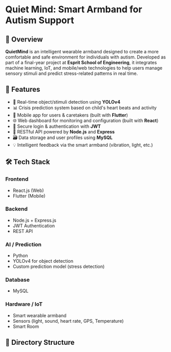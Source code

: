 # Quiet Mind: Smart Armband for Autism Support

## 🧠 Overview

**QuietMind** is an intelligent wearable armband designed to create a more comfortable and safe environment for individuals with autism. Developed as part of a final-year project at **Esprit School of Engineering**, it integrates machine learning, IoT, and mobile/web technologies to help users manage sensory stimuli and predict stress-related patterns in real time.

## 🌟 Features

- 🧠 Real-time object/stimuli detection using **YOLOv4**
- 📊 Crisis prediction system based on child's heart beats and activity
- 📱 Mobile app for users & caretakers (built with **Flutter**)
- 🌐 Web dashboard for monitoring and configuration (built with **React**)
- 🔐 Secure login & authentication with **JWT**
- 🔌 RESTful API powered by **Node.js** and **Express**
- 🗃️ Data storage and user profiles using **MySQL**
- 💡 Intelligent feedback via the smart armband (vibration, light, etc.)

## 🛠️ Tech Stack

### Frontend
- React.js (Web)
- Flutter (Mobile)

### Backend
- Node.js + Express.js
- JWT Authentication
- REST API

### AI / Prediction
- Python
- YOLOv4 for object detection
- Custom prediction model (stress detection)

### Database
- MySQL

### Hardware / IoT
- Smart wearable armband
- Sensors (light, sound, heart rate, GPS, Temperature)
- Smart Room

## 📁 Directory Structure

